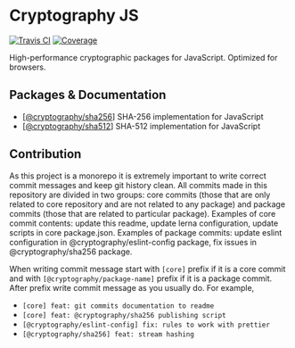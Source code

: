 # Cryptography JS
[![Travis CI](https://img.shields.io/travis/spalt08/cryptography)](https://travis-ci.com/spalt08/cryptography)
[![Coverage](https://img.shields.io/codecov/c/github/spalt08/cryptography?token=617017dc35344eb6b4637420457746c8)](https://codecov.io/gh/spalt08/cryptography)

High-performance cryptographic packages for JavaScript. Optimized for browsers.

## Packages & Documentation
* [[@cryptography/sha256](./packages/sha256)] SHA-256 implementation for JavaScript
* [[@cryptography/sha512](./packages/sha512)] SHA-512 implementation for JavaScript

## Contribution

As this project is a monorepo it is extremely important to write correct commit messages and keep git history clean. All commits made in this repository are divided in two groups: core commits (those that are only related to core repository and are not related to any package) and package commits (those that are related to particular package). Examples of core commit contents: update this readme, update lerna configuration, update scripts in core package.json. Examples of package commits: update eslint configuration in @cryptography/eslint-config package, fix issues in @cryptography/sha256 package.

When writing commit message start with `[core]` prefix if it is a core commit and with `[@cryptography/package-name]` prefix if it is a package commit. After prefix write commit message as you usually do. For example,

- `[core] feat: git commits documentation to readme`
- `[core] feat: @cryptography/sha256 publishing script`
- `[@cryptography/eslint-config] fix: rules to work with prettier`
- `[@cryptography/sha256] feat: stream hashing`
